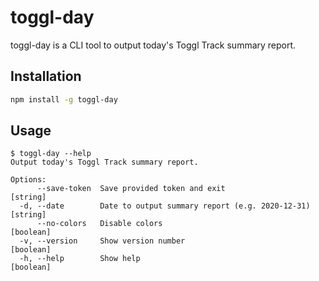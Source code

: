 # toggl-day
toggl-day is a CLI tool to output today's Toggl Track summary report.

## Installation

```sh
npm install -g toggl-day
```

## Usage

```
$ toggl-day --help
Output today's Toggl Track summary report.

Options:
      --save-token  Save provided token and exit                        [string]
  -d, --date        Date to output summary report (e.g. 2020-12-31)     [string]
      --no-colors   Disable colors                                     [boolean]
  -v, --version     Show version number                                [boolean]
  -h, --help        Show help                                          [boolean]
```
